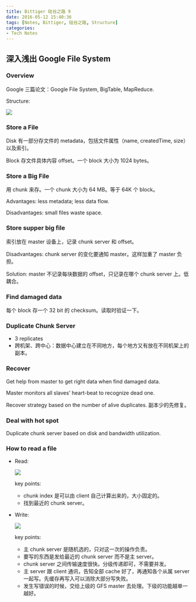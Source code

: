 ```yaml
---
title: Bittiger 硅谷之路 9
date: 2016-05-12 15:40:36
tags: [Notes, Bittiger, 硅谷之路, Structure]
categories:
- Tech Notes
---
```


## 深入浅出 Google File System

### Overview

Google 三篇论文：Google File System, BigTable, MapReduce.

Structure:

![](http://i.imgur.com/aEE7aX1.png)

<!--more-->

### Store a File

Disk 有一部分存文件的 metadata，包括文件属性（name, createdTime, size）以及索引。

Block 存文件具体内容 offset。一个 block 大小为 1024 bytes。

### Store a Big File

用 chunk 来存。一个 chunk 大小为 64 MB。等于 64K 个 block。

Advantages: less metadata; less data flow.

Disadvantages: small files waste space.

### Store supper big file

索引放在 master 设备上，记录 chunk server 和 offset。

Disadvantages: chunk server 的变化要通知 master。这样加重了 master 负担。

Solution: master 不记录每块数据的 offset，只记录在哪个 chunk server 上。低耦合。

### Find damaged data

每个 block 存一个 32 bit 的 checksum。读取时验证一下。

### Duplicate Chunk Server

- 3 replicates
- 跨机架、跨中心：数据中心建立在不同地方，每个地方又有放在不同机架上的副本。

### Recover

Get help from master to get right data when find damaged data.

Master monitors all slaves' heart-beat to recognize dead one.

Recover strategy based on the number of alive duplicates. 副本少的先修复。

### Deal with hot spot

Duplicate chunk server based on disk and bandwidth utilization.

### How to read a file

- Read:

  ![](http://i.imgur.com/oJEUmF6.png)

  key points:

    - chunk index 是可以由 client 自己计算出来的，大小固定的。
    - 找到最近的 chunk server。

- Write:

  ![](http://i.imgur.com/ZtpT1gn.png)

  key points:

  - 主 chunk server 是随机选的，只对这一次的操作负责。
  - 要写的东西是发给最近的 chunk server 而不是主 server。
  - chunk server 之间传输速度很快。分级传递即可，不需要并发。
  - 主 server 跟 client 通讯，告知全部 cache 好了，再通知各个从属 server 一起写。先缓存再写入可以消除大部分写失败。
  - 发生写错误的时候，交给上级的 GFS master 去处理。下级的功能越单一越好。
